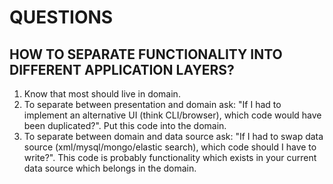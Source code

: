 # QUESTIONS

## HOW TO SEPARATE FUNCTIONALITY INTO DIFFERENT APPLICATION LAYERS?

1. Know that most should live in domain.
2. To separate between presentation and domain ask: "If I had to
   implement an alternative UI (think CLI/browser), which code would
   have been duplicated?". Put this code into the domain.
3. To separate between domain and data source ask: "If I had to swap
   data source (xml/mysql/mongo/elastic search), which code should I
   have to write?". This code is probably functionality which exists
   in your current data source which belongs in the domain.
